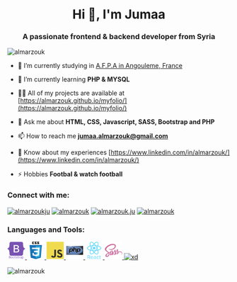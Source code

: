 <h1 align="center">Hi 👋, I'm Jumaa</h1>
<h3 align="center">A passionate frontend & backend developer from Syria</h3>

<p align="left"> <img src="https://komarev.com/ghpvc/?username=almarzouk&label=Profile%20views&color=0e75b6&style=flat" alt="almarzouk" /> </p>

- 🔭 I’m currently studying in [A.F.P.A in Angouleme, France](https://www.afpa.fr/)

- 🌱 I’m currently learning **PHP & MYSQL**

- 👨‍💻 All of my projects are available at [https://almarzouk.github.io/myfolio/](https://almarzouk.github.io/myfolio/)

- 💬 Ask me about **HTML, CSS, Javascript, SASS, Bootstrap and PHP**

- 📫 How to reach me **jumaa.almarzouk@gmail.com**

- 📄 Know about my experiences [https://www.linkedin.com/in/almarzouk/](https://www.linkedin.com/in/almarzouk/)

- ⚡ Hobbies **Footbal & watch football**

<h3 align="left">Connect with me:</h3>
<p align="left">
<a href="https://twitter.com/almarzoukju" target="blank"><img align="center" src="https://raw.githubusercontent.com/rahuldkjain/github-profile-readme-generator/master/src/images/icons/Social/twitter.svg" alt="almarzoukju" height="30" width="40" /></a>
<a href="https://linkedin.com/in/almarzouk" target="blank"><img align="center" src="https://raw.githubusercontent.com/rahuldkjain/github-profile-readme-generator/master/src/images/icons/Social/linked-in-alt.svg" alt="almarzouk" height="30" width="40" /></a>
<a href="https://instagram.com/almarzouk.ju" target="blank"><img align="center" src="https://raw.githubusercontent.com/rahuldkjain/github-profile-readme-generator/master/src/images/icons/Social/instagram.svg" alt="almarzouk.ju" height="30" width="40" /></a>
<a href="https://www.behance.net/almarzouk" target="blank"><img align="center" src="https://raw.githubusercontent.com/rahuldkjain/github-profile-readme-generator/master/src/images/icons/Social/behance.svg" alt="almarzouk" height="30" width="40" /></a>
</p>

<h3 align="left">Languages and Tools:</h3>
<p align="left"> <a href="https://getbootstrap.com" target="_blank" rel="noreferrer"> <img src="https://raw.githubusercontent.com/devicons/devicon/master/icons/bootstrap/bootstrap-plain-wordmark.svg" alt="bootstrap" width="40" height="40"/> </a> <a href="https://cassandra.apache.org/" target="_blank" rel="noreferrer">  <a href="https://www.w3schools.com/css/" target="_blank" rel="noreferrer"> <img src="https://raw.githubusercontent.com/devicons/devicon/master/icons/css3/css3-original-wordmark.svg" alt="css3" width="40" height="40"/> </a> <a href="https://developer.mozilla.org/en-US/docs/Web/JavaScript" target="_blank" rel="noreferrer"> <img src="https://raw.githubusercontent.com/devicons/devicon/master/icons/javascript/javascript-original.svg" alt="javascript" width="40" height="40"/> </a> <a href="https://www.php.net" target="_blank" rel="noreferrer"> <img src="https://raw.githubusercontent.com/devicons/devicon/master/icons/php/php-original.svg" alt="php" width="40" height="40"/> </a> <a href="https://reactjs.org/" target="_blank" rel="noreferrer"> <img src="https://raw.githubusercontent.com/devicons/devicon/master/icons/react/react-original-wordmark.svg" alt="react" width="40" height="40"/> </a> <a href="https://sass-lang.com" target="_blank" rel="noreferrer"> <img src="https://raw.githubusercontent.com/devicons/devicon/master/icons/sass/sass-original.svg" alt="sass" width="40" height="40"/> </a> <a href="https://www.adobe.com/products/xd.html" target="_blank" rel="noreferrer"> <img src="https://cdn.worldvectorlogo.com/logos/adobe-xd.svg" alt="xd" width="40" height="40"/> </a> </p>

<p><img align="center" src="https://github-readme-stats.vercel.app/api/top-langs?username=almarzouk&show_icons=true&locale=en&layout=compact" alt="almarzouk" /></p>
